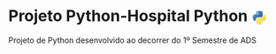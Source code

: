 # Projeto Python-Hospital Python <img align="center" alt="Cauã-Python" height="30" width="30" src="https://raw.githubusercontent.com/devicons/devicon/master/icons/python/python-original.svg">
Projeto de Python desenvolvido ao decorrer do 1º Semestre de ADS

